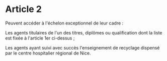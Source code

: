 # Article 2

Peuvent accéder à l'échelon exceptionnel de leur cadre :

Les agents titulaires de l'un des titres, diplômes ou qualification dont la liste est fixée à l'article 1er ci-dessus ;

Les agents ayant suivi avec succès l'enseignement de recyclage dispensé par le centre hospitalier régional de Nice.
